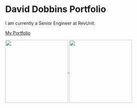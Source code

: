 # David Dobbins Portfolio
I am currently a Senior Engineer at RevUnit.

[My Portfolio](https://david-dobbins-portfolio.vercel.app/)


<a href="https://github.com/ddobbinsweb/github-readme-stats">
  <img height=200 align="center" src="https://github-readme-stats-ddobbinsweb.vercel.app/api?username=ddobbinsweb&show_icons=true&theme=radical" />
</a>
<a href="https://github.com/ddobbinsweb/github-readme-stats">
  <img height=200 align="center" src="https://github-readme-stats-ddobbinsweb.vercel.app/api/top-langs/?username=ddobbinsweb&hide_progress=true&theme=radical" />
</a>

